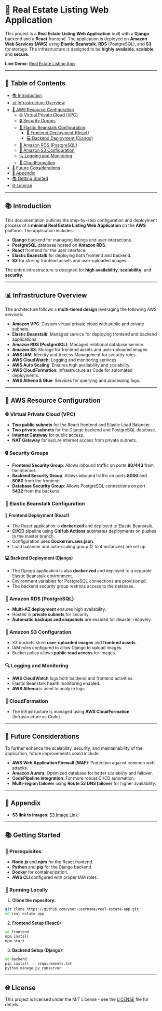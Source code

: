 # 🏢 Real Estate Listing Web Application

This project is a **Real Estate Listing Web Application** built with a **Django** backend and a **React** frontend. The application is deployed on **Amazon Web Services (AWS)** using **Elastic Beanstalk**, **RDS** (PostgreSQL), and **S3** for storage. The infrastructure is designed to be **highly available**, **scalable**, and **secure**.

**Live Demo:** [Real Estate Listing App](http://reactappfe-env.eba-t5m7gmfr.us-east-1.elasticbeanstalk.com/)

---

## 📄 Table of Contents
- [📚 Introduction](#-introduction)
- [📊 Infrastructure Overview](#-infrastructure-overview)
- [🚀 AWS Resource Configuration](#-aws-resource-configuration)
  - [🌐 Virtual Private Cloud (VPC)](#-virtual-private-cloud-vpc)
  - [🔒 Security Groups](#-security-groups)
  - [🚀 Elastic Beanstalk Configuration](#-elastic-beanstalk-configuration)
    - [🌱 Frontend Deployment (React)](#-frontend-deployment-react)
    - [💻 Backend Deployment (Django)](#-backend-deployment-django)
  - [📂 Amazon RDS (PostgreSQL)](#-amazon-rds-postgresql)
  - [📁 Amazon S3 Configuration](#-amazon-s3-configuration)
  - [🔍 Logging and Monitoring](#-logging-and-monitoring)
  - [📑 CloudFormation](#-cloudformation)
- [🚀 Future Considerations](#-future-considerations)
- [📅 Appendix](#-appendix)
- [📚 Getting Started](#-getting-started)
- [🌐 License](#-license)

---

## 📚 Introduction
This documentation outlines the step-by-step configuration and deployment process of a **minimal Real Estate Listing Web Application** on the **AWS** platform. The application includes:

- **Django** backend for managing listings and user interactions.
- **PostgreSQL** database hosted on **Amazon RDS**.
- **React** frontend for the user interface.
- **Elastic Beanstalk** for deploying both frontend and backend.
- **S3** for storing frontend assets and user-uploaded images.

The entire infrastructure is designed for **high availability**, **scalability**, and **security**.

---

## 📊 Infrastructure Overview
The architecture follows a **multi-tiered design** leveraging the following AWS services:

- **Amazon VPC**: Custom virtual private cloud with public and private subnets.
- **Elastic Beanstalk**: Managed service for deploying frontend and backend applications.
- **Amazon RDS (PostgreSQL)**: Managed relational database service.
- **Amazon S3**: Storage for frontend assets and user-uploaded images.
- **AWS IAM**: Identity and Access Management for security roles.
- **AWS CloudWatch**: Logging and monitoring services.
- **AWS Auto Scaling**: Ensures high availability and scalability.
- **AWS CloudFormation**: Infrastructure as Code for automated deployments.
- **AWS Athena & Glue**: Services for querying and processing logs.

---

## 🚀 AWS Resource Configuration

### 🌐 Virtual Private Cloud (VPC)
- **Two public subnets** for the React frontend and Elastic Load Balancer.
- **Two private subnets** for the Django backend and PostgreSQL database.
- **Internet Gateway** for public access.
- **NAT Gateway** for secure internet access from private subnets.

### 🔒 Security Groups
- **Frontend Security Group**: Allows inbound traffic on ports **80/443** from the internet.
- **Backend Security Group**: Allows inbound traffic on ports **8000** and **8080** from the frontend.
- **Database Security Group**: Allows PostgreSQL connections on port **5432** from the backend.

### 🚀 Elastic Beanstalk Configuration

#### 🌱 Frontend Deployment (React)
- The React application is **dockerized** and deployed to Elastic Beanstalk.
- **CI/CD** pipeline using **GitHub Actions** automates deployments on pushes to the master branch.
- Configuration uses **Dockerrun.aws.json**.
- Load balancer and auto-scaling group (2 to 4 instances) are set up.

#### 💻 Backend Deployment (Django)
- The Django application is also **dockerized** and deployed to a separate Elastic Beanstalk environment.
- Environment variables for PostgreSQL connections are provisioned.
- The backend security group restricts access to the database.

### 📂 Amazon RDS (PostgreSQL)
- **Multi-AZ deployment** ensures high availability.
- Hosted in **private subnets** for security.
- **Automatic backups and snapshots** are enabled for disaster recovery.

### 📁 Amazon S3 Configuration
- S3 buckets store **user-uploaded images** and **frontend assets**.
- IAM roles configured to allow Django to upload images.
- Bucket policy allows **public read access** for images.

### 🔍 Logging and Monitoring
- **AWS CloudWatch** logs both backend and frontend activities.
- Elastic Beanstalk health monitoring enabled.
- **AWS Athena** is used to analyze logs.

### 📑 CloudFormation
- The infrastructure is managed using **AWS CloudFormation** (Infrastructure as Code).

---

## 🚀 Future Considerations

To further enhance the scalability, security, and maintainability of the application, future improvements could include:

- **AWS Web Application Firewall (WAF)**: Protection against common web attacks.
- **Amazon Aurora**: Optimized database for better scalability and failover.
- **CodePipeline Integration**: For more robust CI/CD automation.
- **Multi-region failover** using **Route 53 DNS failover** for higher availability.

---

## 📅 Appendix

- **S3 link to images**: [S3 Image Link](#)

---

## 📚 Getting Started

### 📅 Prerequisites
- **Node.js** and **npm** for the React frontend.
- **Python** and **pip** for the Django backend.
- **Docker** for containerization.
- **AWS CLI** configured with proper IAM roles.

### 🔄 Running Locally

1. **Clone the repository:**
```bash
git clone https://github.com/your-username/real-estate-app.git
cd real-estate-app
```

2. **Frontend Setup (React):**
```bash
cd frontend
npm install
npm start
```

3. **Backend Setup (Django):**
```bash
cd backend
pip install -r requirements.txt
python manage.py runserver
```

---

## 🌐 License
This project is licensed under the MIT License - see the [LICENSE](LICENSE) file for details.



